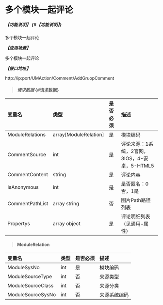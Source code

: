 # 多个模块一起评论

##### _【功能说明】_ {#【功能说明】}

多个模块一起评论

_**【应用场景】**_

多个模块一起评论


_**【接口地址】**_

http://ip:port/UMAction/Comment/AddGruopComment

> #### _请求数据_ {#请求数据}

| 变量名 | 类型 | 是否必须 | 描述 |
| :--- | :--- | :--- | :--- |
| ModuleRelations|array[ModuleRelation] | 是 | 模块编码 |
| CommentSource | int | 是 | 评论来源：1系统，2官网，3IOS，4-安卓，5-HTML5 |
| CommentContent | string | 是 | 评论内容 |
| IsAnonymous | int | 是 | 是否匿名：0否，1是 |
| CommentPathList | array string | 否 | 图片Path路径列表 |
| Propertys | array object | 是 | 评论明细列表（见通用-属性） |

> #### ModuleRelation

| 变量名 | 类型 | 是否必须 | 描述 |
| :--- | :--- | :--- | :--- |
| ModuleSysNo | int | 是 | 模块编码 |
| ModuleSourceType | int | 否 | 来源类型 |
| ModuleSourceClass | int | 否 | 来源分类 |
| ModuleSourceSysNo | int | 否 | 来源系统编码 |





